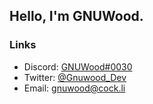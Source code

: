 ## Hello, I'm GNUWood.



### Links



- Discord: [GNUWood#0030](https://discord.com/users/142364622903574530)
- Twitter: [@Gnuwood_Dev](https://twitter.com/gnuwood_dev)
- Email: gnuwood@cock.li
